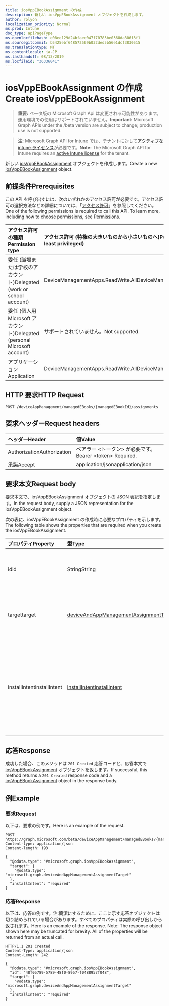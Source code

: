```yaml
---
title: iosVppEBookAssignment の作成
description: 新しい iosVppEBookAssignment オブジェクトを作成します。
author: rolyon
localization_priority: Normal
ms.prod: Intune
doc_type: apiPageType
ms.openlocfilehash: e08ee129d24bfaee047f70783be0368da306f3f1
ms.sourcegitcommit: b5425ebf648572569b032ded5b56e1dcf3830515
ms.translationtype: MT
ms.contentlocale: ja-JP
ms.lasthandoff: 08/13/2019
ms.locfileid: "36336041"
---
```

# <a name="create-iosvppebookassignment"></a><span data-ttu-id="9050c-103">iosVppEBookAssignment の作成</span><span class="sxs-lookup"><span data-stu-id="9050c-103">Create iosVppEBookAssignment</span></span>

> <span data-ttu-id="9050c-104">**重要:** ベータ版の Microsoft Graph Api は変更される可能性があります。運用環境での使用はサポートされていません。</span><span class="sxs-lookup"><span data-stu-id="9050c-104">**Important:** Microsoft Graph APIs under the /beta version are subject to change; production use is not supported.</span></span>

> <span data-ttu-id="9050c-105">**注:** Microsoft Graph API for Intune では、テナントに対して[アクティブな intune ライセンス](https://go.microsoft.com/fwlink/?linkid=839381)が必要です。</span><span class="sxs-lookup"><span data-stu-id="9050c-105">**Note:** The Microsoft Graph API for Intune requires an [active Intune license](https://go.microsoft.com/fwlink/?linkid=839381) for the tenant.</span></span>

<span data-ttu-id="9050c-106">新しい [iosVppEBookAssignment](../resources/intune-books-iosvppebookassignment.md) オブジェクトを作成します。</span><span class="sxs-lookup"><span data-stu-id="9050c-106">Create a new [iosVppEBookAssignment](../resources/intune-books-iosvppebookassignment.md) object.</span></span>

## <a name="prerequisites"></a><span data-ttu-id="9050c-107">前提条件</span><span class="sxs-lookup"><span data-stu-id="9050c-107">Prerequisites</span></span>
<span data-ttu-id="9050c-p101">この API を呼び出すには、次のいずれかのアクセス許可が必要です。アクセス許可の選択方法などの詳細については、「[アクセス許可](/graph/permissions-reference)」を参照してください。</span><span class="sxs-lookup"><span data-stu-id="9050c-p101">One of the following permissions is required to call this API. To learn more, including how to choose permissions, see [Permissions](/graph/permissions-reference).</span></span>

|<span data-ttu-id="9050c-110">アクセス許可の種類</span><span class="sxs-lookup"><span data-stu-id="9050c-110">Permission type</span></span>|<span data-ttu-id="9050c-111">アクセス許可 (特権の大きいものから小さいものへ)</span><span class="sxs-lookup"><span data-stu-id="9050c-111">Permissions (from most to least privileged)</span></span>|
|:---|:---|
|<span data-ttu-id="9050c-112">委任 (職場または学校のアカウント)</span><span class="sxs-lookup"><span data-stu-id="9050c-112">Delegated (work or school account)</span></span>|<span data-ttu-id="9050c-113">DeviceManagementApps.ReadWrite.All</span><span class="sxs-lookup"><span data-stu-id="9050c-113">DeviceManagementApps.ReadWrite.All</span></span>|
|<span data-ttu-id="9050c-114">委任 (個人用 Microsoft アカウント)</span><span class="sxs-lookup"><span data-stu-id="9050c-114">Delegated (personal Microsoft account)</span></span>|<span data-ttu-id="9050c-115">サポートされていません。</span><span class="sxs-lookup"><span data-stu-id="9050c-115">Not supported.</span></span>|
|<span data-ttu-id="9050c-116">アプリケーション</span><span class="sxs-lookup"><span data-stu-id="9050c-116">Application</span></span>|<span data-ttu-id="9050c-117">DeviceManagementApps.ReadWrite.All</span><span class="sxs-lookup"><span data-stu-id="9050c-117">DeviceManagementApps.ReadWrite.All</span></span>|

## <a name="http-request"></a><span data-ttu-id="9050c-118">HTTP 要求</span><span class="sxs-lookup"><span data-stu-id="9050c-118">HTTP Request</span></span>
<!-- {
  "blockType": "ignored"
}
-->
``` http
POST /deviceAppManagement/managedEBooks/{managedEBookId}/assignments
```

## <a name="request-headers"></a><span data-ttu-id="9050c-119">要求ヘッダー</span><span class="sxs-lookup"><span data-stu-id="9050c-119">Request headers</span></span>
|<span data-ttu-id="9050c-120">ヘッダー</span><span class="sxs-lookup"><span data-stu-id="9050c-120">Header</span></span>|<span data-ttu-id="9050c-121">値</span><span class="sxs-lookup"><span data-stu-id="9050c-121">Value</span></span>|
|:---|:---|
|<span data-ttu-id="9050c-122">Authorization</span><span class="sxs-lookup"><span data-stu-id="9050c-122">Authorization</span></span>|<span data-ttu-id="9050c-123">ベアラー &lt;トークン&gt; が必要です。</span><span class="sxs-lookup"><span data-stu-id="9050c-123">Bearer &lt;token&gt; Required.</span></span>|
|<span data-ttu-id="9050c-124">承諾</span><span class="sxs-lookup"><span data-stu-id="9050c-124">Accept</span></span>|<span data-ttu-id="9050c-125">application/json</span><span class="sxs-lookup"><span data-stu-id="9050c-125">application/json</span></span>|

## <a name="request-body"></a><span data-ttu-id="9050c-126">要求本文</span><span class="sxs-lookup"><span data-stu-id="9050c-126">Request body</span></span>
<span data-ttu-id="9050c-127">要求本文で、iosVppEBookAssignment オブジェクトの JSON 表記を指定します。</span><span class="sxs-lookup"><span data-stu-id="9050c-127">In the request body, supply a JSON representation for the iosVppEBookAssignment object.</span></span>

<span data-ttu-id="9050c-128">次の表に、iosVppEBookAssignment の作成時に必要なプロパティを示します。</span><span class="sxs-lookup"><span data-stu-id="9050c-128">The following table shows the properties that are required when you create the iosVppEBookAssignment.</span></span>

|<span data-ttu-id="9050c-129">プロパティ</span><span class="sxs-lookup"><span data-stu-id="9050c-129">Property</span></span>|<span data-ttu-id="9050c-130">型</span><span class="sxs-lookup"><span data-stu-id="9050c-130">Type</span></span>|<span data-ttu-id="9050c-131">説明</span><span class="sxs-lookup"><span data-stu-id="9050c-131">Description</span></span>|
|:---|:---|:---|
|<span data-ttu-id="9050c-132">id</span><span class="sxs-lookup"><span data-stu-id="9050c-132">id</span></span>|<span data-ttu-id="9050c-133">String</span><span class="sxs-lookup"><span data-stu-id="9050c-133">String</span></span>|<span data-ttu-id="9050c-134">エンティティのキー。</span><span class="sxs-lookup"><span data-stu-id="9050c-134">Key of the entity.</span></span> <span data-ttu-id="9050c-135">[managedEBookAssignment](../resources/intune-books-managedebookassignment.md) から継承します</span><span class="sxs-lookup"><span data-stu-id="9050c-135">Inherited from [managedEBookAssignment](../resources/intune-books-managedebookassignment.md)</span></span>|
|<span data-ttu-id="9050c-136">target</span><span class="sxs-lookup"><span data-stu-id="9050c-136">target</span></span>|[<span data-ttu-id="9050c-137">deviceAndAppManagementAssignmentTarget</span><span class="sxs-lookup"><span data-stu-id="9050c-137">deviceAndAppManagementAssignmentTarget</span></span>](../resources/intune-shared-deviceandappmanagementassignmenttarget.md)|<span data-ttu-id="9050c-138">電子ブックの割り当て先。</span><span class="sxs-lookup"><span data-stu-id="9050c-138">The assignment target for eBook.</span></span> <span data-ttu-id="9050c-139">[managedEBookAssignment](../resources/intune-books-managedebookassignment.md) から継承します</span><span class="sxs-lookup"><span data-stu-id="9050c-139">Inherited from [managedEBookAssignment](../resources/intune-books-managedebookassignment.md)</span></span>|
|<span data-ttu-id="9050c-140">installIntent</span><span class="sxs-lookup"><span data-stu-id="9050c-140">installIntent</span></span>|[<span data-ttu-id="9050c-141">installIntent</span><span class="sxs-lookup"><span data-stu-id="9050c-141">installIntent</span></span>](../resources/intune-shared-installintent.md)|<span data-ttu-id="9050c-142">電子ブックのインストールの目的。</span><span class="sxs-lookup"><span data-stu-id="9050c-142">The install intent for eBook.</span></span> <span data-ttu-id="9050c-143">[Managedebookassignment](../resources/intune-books-managedebookassignment.md)から継承します。</span><span class="sxs-lookup"><span data-stu-id="9050c-143">Inherited from [managedEBookAssignment](../resources/intune-books-managedebookassignment.md).</span></span> <span data-ttu-id="9050c-144">可能な値は、`available`、`required`、`uninstall`、`availableWithoutEnrollment` です。</span><span class="sxs-lookup"><span data-stu-id="9050c-144">Possible values are: `available`, `required`, `uninstall`, `availableWithoutEnrollment`.</span></span>|



## <a name="response"></a><span data-ttu-id="9050c-145">応答</span><span class="sxs-lookup"><span data-stu-id="9050c-145">Response</span></span>
<span data-ttu-id="9050c-146">成功した場合、このメソッドは `201 Created` 応答コードと、応答本文で [iosVppEBookAssignment](../resources/intune-books-iosvppebookassignment.md) オブジェクトを返します。</span><span class="sxs-lookup"><span data-stu-id="9050c-146">If successful, this method returns a `201 Created` response code and a [iosVppEBookAssignment](../resources/intune-books-iosvppebookassignment.md) object in the response body.</span></span>

## <a name="example"></a><span data-ttu-id="9050c-147">例</span><span class="sxs-lookup"><span data-stu-id="9050c-147">Example</span></span>

### <a name="request"></a><span data-ttu-id="9050c-148">要求</span><span class="sxs-lookup"><span data-stu-id="9050c-148">Request</span></span>
<span data-ttu-id="9050c-149">以下は、要求の例です。</span><span class="sxs-lookup"><span data-stu-id="9050c-149">Here is an example of the request.</span></span>
``` http
POST https://graph.microsoft.com/beta/deviceAppManagement/managedEBooks/{managedEBookId}/assignments
Content-type: application/json
Content-length: 193

{
  "@odata.type": "#microsoft.graph.iosVppEBookAssignment",
  "target": {
    "@odata.type": "microsoft.graph.deviceAndAppManagementAssignmentTarget"
  },
  "installIntent": "required"
}
```

### <a name="response"></a><span data-ttu-id="9050c-150">応答</span><span class="sxs-lookup"><span data-stu-id="9050c-150">Response</span></span>
<span data-ttu-id="9050c-p105">以下は、応答の例です。注:簡潔にするために、ここに示す応答オブジェクトは切り詰められている場合があります。すべてのプロパティは実際の呼び出しから返されます。</span><span class="sxs-lookup"><span data-stu-id="9050c-p105">Here is an example of the response. Note: The response object shown here may be truncated for brevity. All of the properties will be returned from an actual call.</span></span>
``` http
HTTP/1.1 201 Created
Content-Type: application/json
Content-Length: 242

{
  "@odata.type": "#microsoft.graph.iosVppEBookAssignment",
  "id": "48f05789-5789-48f0-8957-f0488957f048",
  "target": {
    "@odata.type": "microsoft.graph.deviceAndAppManagementAssignmentTarget"
  },
  "installIntent": "required"
}
```






